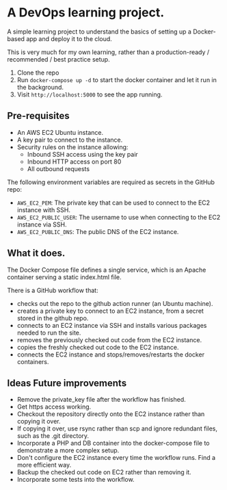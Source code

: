 # A DevOps learning project.

A simple learning project to understand the basics of setting up a Docker-based
app and deploy it to the cloud.

This is very much for my own learning, rather than a production-ready /
recommended / best practice setup.

1. Clone the repo
2. Run `docker-compose up -d` to start the docker container and let it run in the background.
3. Visit `http://localhost:5000` to see the app running.

## Pre-requisites

- An AWS EC2 Ubuntu instance.
- A key pair to connect to the instance.
- Security rules on the instance allowing:
  - Inbound SSH access using the key pair
  - Inbound HTTP access on port 80
  - All outbound requests

The following environment variables are required as secrets in the GitHub repo:

- `AWS_EC2_PEM`: The private key that can be used to connect to the EC2 instance with SSH.
- `AWS_EC2_PUBLIC_USER`: The username to use when connecting to the EC2 instance via SSH.
- `AWS_EC2_PUBLIC_DNS`: The public DNS of the EC2 instance.

## What it does.

The Docker Compose file defines a single service, which is an Apache container
serving a static index.html file.

There is a GitHub workflow that:
- checks out the repo to the github action runner (an Ubuntu machine).
- creates a private key to connect to an EC2 instance, from a secret stored in the github repo.
- connects to an EC2 instance via SSH and installs various packages needed to run the site.
- removes the previously checked out code from the EC2 instance.
- copies the freshly checked out code to the EC2 instance.
- connects the EC2 instance and stops/removes/restarts the docker containers.

## Ideas Future improvements
- Remove the private_key file after the workflow has finished.
- Get https access working.
- Checkout the repository directly onto the EC2 instance rather than copying it over.
- If copying it over, use rsync rather than scp and ignore redundant files, such as the .git directory.
- Incorporate a PHP and DB container into the docker-compose file to demonstrate a more complex setup.
- Don't configure the EC2 instance every time the workflow runs. Find a more efficient way.
- Backup the checked out code on EC2 rather than removing it.
- Incorporate some tests into the workflow.
